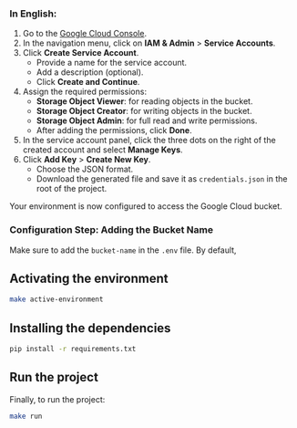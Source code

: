 ### In English:

1. Go to the [Google Cloud Console](https://console.cloud.google.com).  
2. In the navigation menu, click on **IAM & Admin** > **Service Accounts**.  
3. Click **Create Service Account**.  
   - Provide a name for the service account.  
   - Add a description (optional).  
   - Click **Create and Continue**.  
4. Assign the required permissions:  
   - **Storage Object Viewer**: for reading objects in the bucket.  
   - **Storage Object Creator**: for writing objects in the bucket.  
   - **Storage Object Admin**: for full read and write permissions.  
   - After adding the permissions, click **Done**.  
5. In the service account panel, click the three dots on the right of the created account and select **Manage Keys**.  
6. Click **Add Key** > **Create New Key**.  
   - Choose the JSON format.  
   - Download the generated file and save it as `credentials.json` in the root of the project.  

Your environment is now configured to access the Google Cloud bucket.

### Configuration Step: Adding the Bucket Name

Make sure to add the `bucket-name` in the `.env` file. By default,


## Activating the environment  
```bash
make active-environment
```  

## Installing the dependencies
```bash
pip install -r requirements.txt
```  

## Run the project

Finally, to run the project:

```bash
make run
```  



